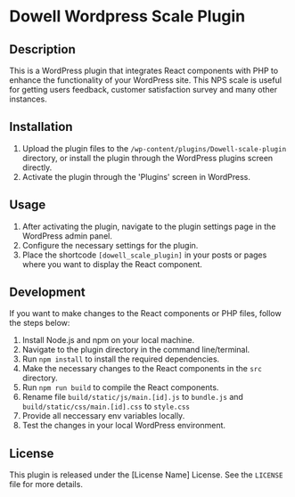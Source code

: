 # Dowell Wordpress Scale Plugin

## Description

This is a WordPress plugin that integrates React components with PHP to enhance the functionality of your WordPress site.
This NPS scale is useful for getting users feedback, customer satisfaction survey and many other instances.

## Installation

1. Upload the plugin files to the `/wp-content/plugins/Dowell-scale-plugin` directory, or install the plugin through the WordPress plugins screen directly.
2. Activate the plugin through the 'Plugins' screen in WordPress.

## Usage

1. After activating the plugin, navigate to the plugin settings page in the WordPress admin panel.
2. Configure the necessary settings for the plugin.
3. Place the shortcode `[dowell_scale_plugin]` in your posts or pages where you want to display the React component.

## Development

If you want to make changes to the React components or PHP files, follow the steps below:

1. Install Node.js and npm on your local machine.
2. Navigate to the plugin directory in the command line/terminal.
3. Run `npm install` to install the required dependencies.
4. Make the necessary changes to the React components in the `src` directory.
5. Run `npm run build` to compile the React components.
6. Rename file `build/static/js/main.[id].js` to `bundle.js` and `build/static/css/main.[id].css` to `style.css`
7. Provide all neccessary env variables locally.
8. Test the changes in your local WordPress environment.

## License

This plugin is released under the [License Name] License. See the `LICENSE` file for more details.

